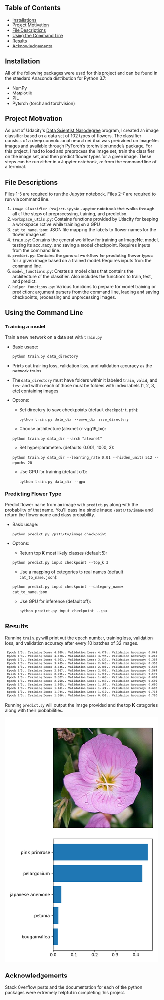 ## Table of Contents
* [Installations](#installations)
* [Project Motivation](#project-motivation)
* [File Descriptions](#file-descriptions)
* [Using the Command Line](#using-the-command-line)
* [Results](#results)
* [Acknowledgements](#acknowledgements)

## Installation
All of the following packages were used for this project and can be found in the standard Anaconda distribution for Python 3.7:
* NumPy
* Matplotlib
* PIL
* Pytorch (torch and torchvision)

## Project Motivation

As part of Udacity's [Data Scientist Nanodegree](https://www.udacity.com/school-of-data-science) program, I created an image classifier based on a data set of 102 types of flowers.  The classifier consists of a deep convolutional neural net that was pretrained on ImageNet images and available through PyTorch's torchvision.models package.  For this project, I had to load and preprocess the image set, train the classifier on the image set, and then predict flower types for a given image.  These steps can be run either in a Jupyter notebook, or from the command line of a terminal.

## File Descriptions
Files 1-3 are required to run the Jupyter notebook.  Files 2-7 are required to run via command line.

1. `Image Classifier Project.ipynb`: Jupyter notebook that walks through all of the steps of preprocessing, training, and prediction.
2. `workspace_utils.py`: Contains functions provided by Udacity for keeping a workspace active while training on a GPU
3. `cat_to_name.json`: JSON file mapping the labels to flower names for the flower image set
4. `train.py`: Contains the general workflow for training an ImageNet model, testing its accuracy, and saving a model checkpoint.  Requires inputs from the command line.
5. `predict.py`: Contains the general workflow for predicting flower types for a given image based on a trained model.  Requires inputs from the command line.
6. `model_functions.py`: Creates a model class that contains the architecture of the classifier.  Also includes the functions to train, test, and predict.
7. `helper_functions.py`: Various functions to prepare for model training or prediction: argument parsers from the command line, loading and saving checkpoints, processing and unprocessing images.

## Using the Command Line
### Training a model
Train a new network on a data set with `train.py`
* Basic usage:

  `python train.py data_directory`
* Prints out training loss, validation loss, and validation accuracy as the network trains
* The `data_directory` must have folders within it labeled `train`, `valid`, and `test` and within each of those must be folders with index labels (1, 2, 3, etc) containing images
* Options:
  * Set directory to save checkpoints (default `checkpoint.pth`):

    `python train.py data_dir --save_dir save_directory`
  * Choose architecture (alexnet or vgg19_bn):

   `python train.py data_dir --arch "alexnet"`
  * Set hyperparameters (defaults: 0.001, 1000, 3):

   `python train.py data_dir --learning_rate 0.01 --hidden_units 512 --epochs 20`
  * Use GPU for training (default off):

    `python train.py data_dir --gpu`

### Predicting Flower Type
Predict flower name from an image with `predict.py` along with the probability of that name. You'll pass in a single image `/path/to/image` and return the flower name and class probability.

* Basic usage:

  `python predict.py /path/to/image checkpoint`
* Options:
  * Return top **K** most likely classes (default 5):

   `python predict.py input checkpoint --top_k 3`
  * Use a mapping of categories to real names (default `cat_to_name.json`):

   `python predict.py input checkpoint --category_names cat_to_name.json`
  * Use GPU for inference (default off):

    `python predict.py input checkpoint --gpu`

## Results
Running `train.py` will print out the epoch number, training loss, validation loss, and validation accuracy after every 10 batches of 32 images.

![](https://github.com/blowe615/flower_classifier/blob/master/train_results.png)

Running `predict.py` will output the image provided and the top **K** categories along with their probabilities.

![](https://github.com/blowe615/flower_classifier/blob/master/predict_example.png)

## Acknowledgements
Stack Overflow posts and the documentation for each of the python packages were extremely helpful in completing this project.
